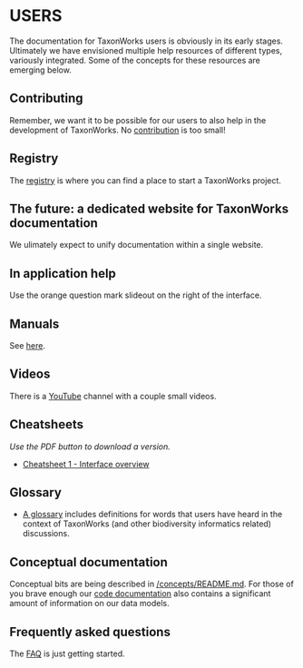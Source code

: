 # USERS
The documentation for TaxonWorks users is obviously in its early stages.  Ultimately we have envisioned multiple help resources of different types, variously integrated. Some of the concepts for these resources are emerging below.

## Contributing
Remember, we want it to be possible for our users to also help in the development of TaxonWorks. No [contribution](CONTRIBUTING.md) is too small!

## Registry
The [registry](REGISTRY.md) is where you can find a place to start a TaxonWorks project.

## The future: a dedicated website for TaxonWorks documentation
We ulimately expect to unify documentation within a single website.

## In application help
Use the orange question mark slideout on the right of the interface.

## Manuals
See [here](/manuals/README.md).

## Videos
There is a [YouTube](https://www.youtube.com/channel/UCKNr7QYwvVFcRfQAcMEAhLw) channel with a couple small videos.

## Cheatsheets
_Use the PDF button to download a version._

* [Cheatsheet 1 - Interface overview](https://www.overleaf.com/read/xttgxvcnwcpz)

## Glossary
* [A glossary](GLOSSARY.md) includes definitions for words that users have heard in the context of TaxonWorks (and other biodiversity informatics related) discussions.

## Conceptual documentation
Conceptual bits are being described in [/concepts/README.md](/concepts).  For those of you brave enough our [code documentation](http://rdoc.taxonworks.org) also contains a significant amount of information on our data models.

## Frequently asked questions
The [FAQ](FAQ.md) is just getting started. 
